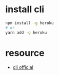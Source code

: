 
# install cli

```bash
npm install -g heroku
# or
yarn add -g heroku
```

# resource

* [cli official](https://devcenter.heroku.com/articles/heroku-cli)
